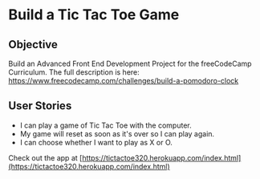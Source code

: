 # Build a Tic Tac Toe Game

Objective 
------

Build an Advanced Front End Development Project for the freeCodeCamp Curriculum. 
The full description is here: https://www.freecodecamp.com/challenges/build-a-pomodoro-clock

User Stories
------

* I can play a game of Tic Tac Toe with the computer.
* My game will reset as soon as it's over so I can play again.
* I can choose whether I want to play as X or O.

Check out the app at [https://tictactoe320.herokuapp.com/index.html](https://tictactoe320.herokuapp.com/index.html)